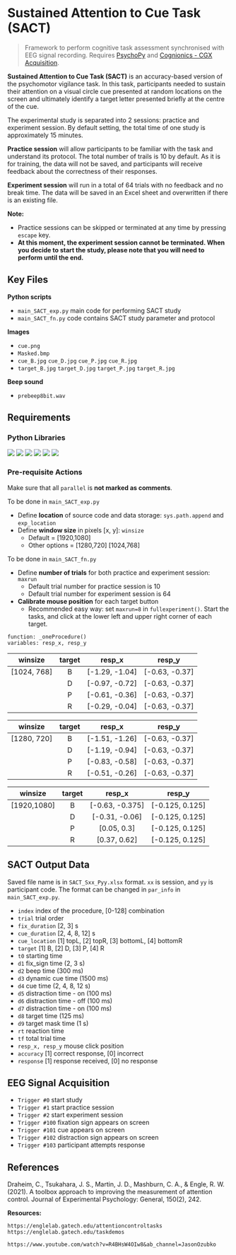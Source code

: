 # Sustained Attention to Cue Task (SACT)
> Framework to perform cognitive task assessment synchronised with EEG signal recording. Requires [PsychoPy](http://www.psychopy.org/) and [Cognionics - CGX Acquisition](https://www.cgxsystems.com/software).

**Sustained Attention to Cue Task (SACT)** is an accuracy-based version of the psychomotor vigilance task. In this task, participants needed to sustain their attention on a visual circle cue presented at random locations on the screen and ultimately identify a target letter presented briefly at the centre of the cue.

The experimental study is separated into 2 sessions: practice and experiment session. By default setting, the total time of one study is approximately 15 minutes.

**Practice session** will allow participants to be familiar with the task and understand its protocol. The total number of trails is 10 by default. As it is for training, the data will not be saved, and participants will receive feedback about the correctness of their responses. 

**Experiment session** will run in a total of 64 trials with no feedback and no break time. The data will be saved in an Excel sheet and overwritten if there is an existing file.

**Note:** 

* Practice sessions can be skipped or terminated at any time by pressing `escape` key.
* **At this moment, the experiment session cannot be terminated. When you decide to start the study, please note that you will need to perform until the end.**

## Key Files

**Python scripts**

* `main_SACT_exp.py` main code for performing SACT study
* `main_SACT_fn.py` code contains SACT study parameter and protocol

**Images**

* `cue.png`
* `Masked.bmp`
* `cue_B.jpg` `cue_D.jpg` `cue_P.jpg` `cue_R.jpg`
* `target_B.jpg` `target_D.jpg` `target_P.jpg` `target_R.jpg`

**Beep sound**

* `prebeep8bit.wav`

## Requirements

### Python Libraries
![](https://img.shields.io/badge/Tool-NumPy-informational?style=flat&logo=numpy&logoColor=white&color=orange)
![](https://img.shields.io/badge/Tool-Pandas-informational?style=flat&logo=Pandas&logoColor=white&color=orange)
![](https://img.shields.io/badge/Tool-Random-informational?style=flat&logo=Random&logoColor=white&color=orange)
![](https://img.shields.io/badge/Tool-sys-informational?style=flat&logo=sys&logoColor=white&color=orange)
![](https://img.shields.io/badge/Tool-time-informational?style=flat&logo=time&logoColor=white&color=orange)
![](https://img.shields.io/badge/Tool-Parallel-informational?style=flat&logo=parallel&logoColor=white&color=orange)

### Pre-requisite Actions

Make sure that all `parallel` is **not marked as comments**.

To be done in `main_SACT_exp.py`

- Define **location** of source code and data storage: `sys.path.append` and `exp_location`
- Define **window size** in pixels [x, y]: `winsize`
    - Default = [1920,1080]
    - Other options = [1280,720] [1024,768]

To be done in `main_SACT_fn.py`

- Define **number of trials** for both practice and experiment session: `maxrun`
    - Default trial number for practice session is 10
    - Default trial number for experiment session is 64
- **Calibrate mouse position** for each target button
    - Recommended easy way: set `maxrun=8` in `fullexperiment()`. Start the tasks, and click at the lower left and upper right corner of each target.
```
function: _oneProcedure()
variables: resp_x, resp_y
```

| winsize    | target    | resp_x         | resp_y         |
| :---:      | :---:     | :---:          | :---:          |
| [1024, 768]| B         | [-1.29, -1.04] | [-0.63, -0.37] |
|            | D         | [-0.97, -0.72] | [-0.63, -0.37] |
|            | P         | [-0.61, -0.36] | [-0.63, -0.37] |
|            | R         | [-0.29, -0.04] | [-0.63, -0.37] |

| winsize    | target    | resp_x         | resp_y         |
| :---:      | :---:     | :---:          | :---:          |
| [1280, 720]| B         | [-1.51, -1.26] | [-0.63, -0.37] |
|            | D         | [-1.19, -0.94] | [-0.63, -0.37] |
|            | P         | [-0.83, -0.58] | [-0.63, -0.37] |
|            | R         | [-0.51, -0.26] | [-0.63, -0.37] |

| winsize    | target    | resp_x          | resp_y          |
| :---:      | :---:     | :---:           | :---:           |
| [1920,1080]| B         | [-0.63, -0.375] | [-0.125, 0.125] |
|            | D         | [-0.31, -0.06]  | [-0.125, 0.125] |
|            | P         | [0.05, 0.3]     | [-0.125, 0.125] |
|            | R         | [0.37, 0.62]    | [-0.125, 0.125] |

## SACT Output Data

Saved file name is in `SACT_Sxx_Pyy.xlsx` format. `xx` is session, and `yy` is participant code. The format can be changed in `par_info` in `main_SACT_exp.py`.

* `index` index of the procedure, [0-128] combination
* `trial` trial order
* `fix_duration` [2, 3] s
* `cue_duration` [2, 4, 8, 12] s
* `cue_location` [1] topL, [2] topR, [3] bottomL, [4] bottomR
* `target` [1] B, [2] D, [3] P, [4] R  
* `t0` starting time
* `d1` fix_sign time (2, 3 s)
* `d2` beep time (300 ms)
* `d3` dynamic cue time (1500 ms)
* `d4` cue time (2, 4, 8, 12 s)
* `d5` distraction time - on (100 ms)
* `d6` distraction time - off (100 ms)
* `d7` distraction time - on (100 ms)
* `d8` target time (125 ms)
* `d9` target mask time (1 s)
* `rt` reaction time
* `tf` total trial time
* `resp_x, resp_y` mouse click position
* `accuracy` [1] correct response, [0] incorrect
* `response` [1] response received, [0] no response

## EEG Signal Acquisition

* `Trigger #0` start study
* `Trigger #1` start practice session
* `Trigger #2` start experiment session
* `Trigger #100` fixation sign appears on screen
* `Trigger #101` cue appears on screen
* `Trigger #102` distraction sign appears on screen
* `Trigger #103` participant attempts response

## References

Draheim, C., Tsukahara, J. S., Martin, J. D., Mashburn, C. A., & Engle, R. W. (2021). A toolbox approach to improving the measurement of attention control. Journal of Experimental Psychology: General, 150(2), 242.

**Resources:**
```
https://englelab.gatech.edu/attentioncontroltasks
https://englelab.gatech.edu/taskdemos

https://www.youtube.com/watch?v=R4BHsW4OIw8&ab_channel=JasonOzubko
```

